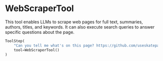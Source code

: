 # WebScraperTool

This tool enables LLMs to scrape web pages for full text, summaries, authors, titles, and keywords. It can also execute search queries to answer specific questions about the page.

```python
ToolStep(
    "Can you tell me what's on this page? https://github.com/useskatepark/skatepark",
    tool=WebScraperTool()
)
```